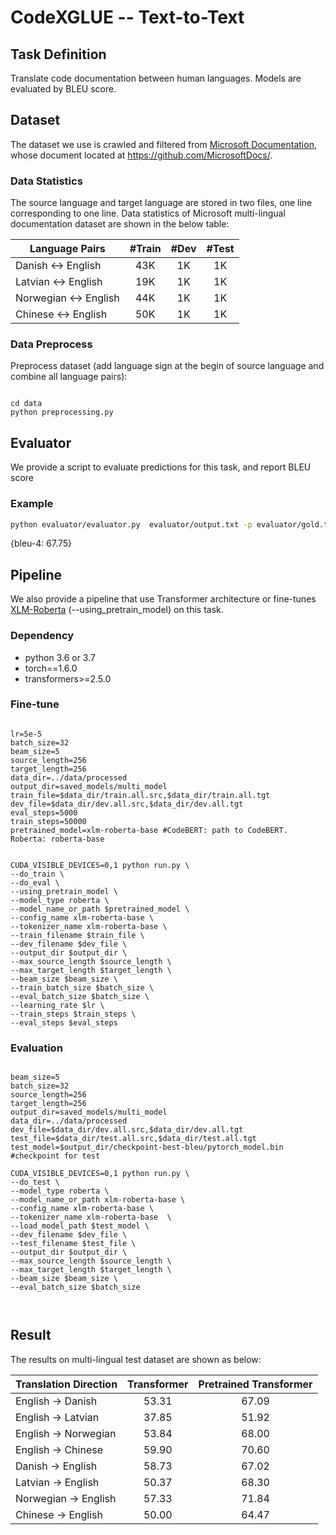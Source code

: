 
# CodeXGLUE -- Text-to-Text

## Task Definition

Translate code documentation between human languages. Models are evaluated by BLEU score.

## Dataset

The dataset we use is crawled and filtered from [Microsoft Documentation](https://docs.microsoft.com/), whose document located at https://github.com/MicrosoftDocs/.  




### Data Statistics
The source language and target language are stored in two files, one line corresponding to one line.
Data statistics of Microsoft multi-lingual documentation dataset are shown in the below table:

| Language Pairs        |   #Train    |   #Dev      |  #Test       |
| --------------------- | :---------: | :---------: |  :---------: |
| Danish <-> English    |    43K      |    1K       |   1K         |
| Latvian <-> English   |    19K      |    1K       |   1K         |
| Norwegian <-> English |    44K      |    1K       |   1K         |
|  Chinese <-> English  |    50K      |    1K       |   1K         |


### Data Preprocess

Preprocess dataset (add language sign at the begin of source language and combine all language pairs):

```shell

cd data
python preprocessing.py

```

## Evaluator

We provide a script to evaluate predictions for this task, and report BLEU score

### Example

```bash
python evaluator/evaluator.py  evaluator/output.txt -p evaluator/gold.txt
```

{bleu-4:  67.75}


## Pipeline

We also provide a pipeline that use Transformer architecture or fine-tunes [XLM-Roberta](https://arxiv.org/pdf/1911.02116.pdf) (--using_pretrain_model) on this task. 

### Dependency

- python 3.6 or 3.7
- torch==1.6.0
- transformers>=2.5.0



### Fine-tune


```shell

lr=5e-5
batch_size=32
beam_size=5
source_length=256
target_length=256
data_dir=../data/processed
output_dir=saved_models/multi_model
train_file=$data_dir/train.all.src,$data_dir/train.all.tgt
dev_file=$data_dir/dev.all.src,$data_dir/dev.all.tgt
eval_steps=5000 
train_steps=50000 
pretrained_model=xlm-roberta-base #CodeBERT: path to CodeBERT. Roberta: roberta-base


CUDA_VISIBLE_DEVICES=0,1 python run.py \
--do_train \
--do_eval \
--using_pretrain_model \
--model_type roberta \
--model_name_or_path $pretrained_model \
--config_name xlm-roberta-base \
--tokenizer_name xlm-roberta-base \
--train_filename $train_file \
--dev_filename $dev_file \
--output_dir $output_dir \
--max_source_length $source_length \
--max_target_length $target_length \
--beam_size $beam_size \
--train_batch_size $batch_size \
--eval_batch_size $batch_size \
--learning_rate $lr \
--train_steps $train_steps \
--eval_steps $eval_steps

```


### Evaluation

```shell

beam_size=5
batch_size=32
source_length=256
target_length=256
output_dir=saved_models/multi_model
data_dir=../data/processed
dev_file=$data_dir/dev.all.src,$data_dir/dev.all.tgt
test_file=$data_dir/test.all.src,$data_dir/test.all.tgt
test_model=$output_dir/checkpoint-best-bleu/pytorch_model.bin #checkpoint for test

CUDA_VISIBLE_DEVICES=0,1 python run.py \
--do_test \
--model_type roberta \
--model_name_or_path xlm-roberta-base \
--config_name xlm-roberta-base \
--tokenizer_name xlm-roberta-base  \
--load_model_path $test_model \
--dev_filename $dev_file \
--test_filename $test_file \
--output_dir $output_dir \
--max_source_length $source_length \
--max_target_length $target_length \
--beam_size $beam_size \
--eval_batch_size $batch_size

    
```

## Result

The results on multi-lingual test dataset are shown as below:


| Translation Direction  | Transformer | Pretrained Transformer|   
| -----------            |   :-------: |  :--------: | 
| English -> Danish      |    53.31    |    67.09    |  
| English  -> Latvian    |    37.85    |   51.92     |   
| English -> Norwegian   |    53.84    |    68.00    |
| English -> Chinese     |    59.90    |   70.60     | 
| Danish -> English      |    58.73    |    67.02    |  
| Latvian -> English     |   50.37     |   68.30     |   
| Norwegian -> English   |    57.33    |    71.84    |
| Chinese -> English     |    50.00    |    64.47    | 

